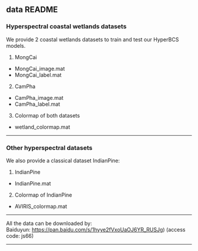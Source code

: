 ## data README
### Hyperspectral coastal wetlands datasets
We provide 2 coastal wetlands datasets to train and test our HyperBCS models.
1. MongCai
* MongCai_image.mat
* MongCai_label.mat

2. CamPha
* CamPha_image.mat
* CamPha_label.mat

3. Colormap of both datasets
* wetland_colormap.mat
***
### Other hyperspectral datasets
We also provide a classical dataset IndianPine:
1. IndianPine
* IndianPine.mat
2. Colormap of IndianPine
* AVIRIS_colormap.mat
***
All the data can be downloaded by:  
Baiduyun: https://pan.baidu.com/s/1hyye2fVxoUaOJ6YR_RUSJg)
(access code: js66)
***